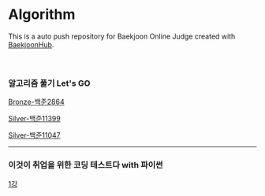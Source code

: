 # Algorithm
This is a auto push repository for Baekjoon Online Judge created with [BaekjoonHub](https://github.com/BaekjoonHub/BaekjoonHub).
<br><br><br>

### 알고리즘 풀기 Let's GO
[Bronze-백준2864](Algorithm/백준/Bronze/2864. 5와 6의 차이/)

[Silver-백준11399](Algorithm/백준/Silver/11399. ATM/)

[Silver-백준11047](Algorithm/백준/Silver/11047. 동전 0/)
<br>

---
### 이것이 취업을 위한 코딩 테스트다 with 파이썬
[1강](Algorithm/이코테2021/1강_중요문법_유용라이브러리.md)
